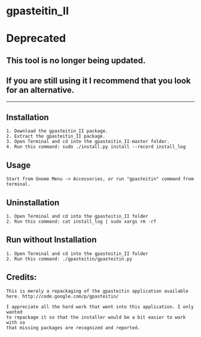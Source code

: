 gpasteitin_II
=============

# Deprecated

## This tool is no longer being updated. 

## If you are still using it I recommend that you look for an alternative.

------------

Installation
-----------

    1. Download the gpasteitin_II package.
    2. Extract the gpasteitin_II package.
    3. Open Terminal and cd into the gpasteitin_II-master folder.
    4. Run this command: sudo ./install.py install --record install_log

Usage
-----
    
    Start from Gnome Menu -> Accessories, or run "gpasteitin" command from terminal.

Uninstallation
------------

    1. Open Terminal and cd into the gpasteitin_II folder
    2. Run this command: cat install_log | sudo xargs rm -rf
    
Run without Installation
------------

    1. Open Terminal and cd into the gpasteitin_II folder
    2. Run this command: ./gpasteitin/gpasteitin.py
    
    
Credits:
------------

    This is merely a repackaging of the gpasteitin application available
    here. http://code.google.com/p/gpasteitin/
    
    I appreciate all the hard work that went into this application. I only wanted 
    to repackage it so that the installer would be a bit easier to work with so 
    that missing packages are recognized and reported.
